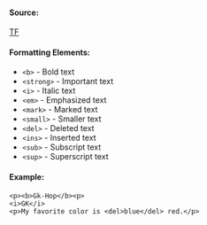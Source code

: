 #### Source:
[TF](https://www.w3schools.com/html/html_formatting.asp)

#### Formatting Elements:

-   `<b>` - Bold text
-   `<strong>` - Important text
-   `<i>` - Italic text
-   `<em>` - Emphasized text
-   `<mark>` - Marked text
-   `<small>` - Smaller text
-   `<del>` - Deleted text
-   `<ins>` - Inserted text
-   `<sub>` - Subscript text
-   `<sup>` - Superscript text

#### Example:

```
<p><b>Gk-Hop</b><p>
<i>GK</i>
<p>My favorite color is <del>blue</del> red.</p>
```